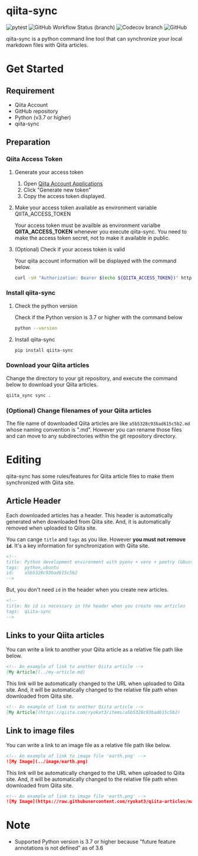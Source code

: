 # qiita-sync

![pytest](https://github.com/ryokat3/qiita-sync/actions/workflows/pytest.yml/badge.svg)
![GitHub Workflow Status (branch)](https://img.shields.io/github/workflow/status/ryokat3/qiita-sync/Python%20Test/main)
![Codecov branch](https://img.shields.io/codecov/c/github/ryokat3/qiita-sync/main)
![GitHub](https://img.shields.io/github/license/ryokat3/qiita-sync)

qiita-sync is a python command line tool that can synchronize your local markdown files with Qiita articles.


# Get Started

## Requirement

- Qiita Account
- GitHub repository
- Python (v3.7 or higher)
- qiita-sync

## Preparation

### Qiita Access Token

1. Generate your access token

   1. Open [Qiita Account Applications](https://qiita.com/settings/applications)
   2. Click "Generate new token"
   3. Copy the access token displayed.

2. Make your access token available as environment variable QIITA_ACCESS_TOKEN

   Your access token must be availble as environment varialbe **QIITA_ACCESS_TOKEN** whenever
   you execute qiita-sync. You need to make the access token secret, not to make it available in public.

3. (Optional) Check if your access token is valid
 
   Your qiita account information will be displayed with the command below.

   ```bash
   curl -sH "Authorization: Bearer $(echo ${QIITA_ACCESS_TOKEN})" https://qiita.com/api/v2/authenticated_user | python -m json.tool
   ```

### Install qiita-sync

1. Check the python version

   Check if the Python version is 3.7 or higher with the command below

   ```bash
   python --version
   ```

2. Install qiita-sync

   ```bash
   pip install qiita-sync
   ```

### Download your Qiita articles

Change the directory to your git repository, and execute the command below to download your Qiita articles.

```bash
qiita_sync sync .
```

### (Optional) Change filenames of your Qiita articles

The file name of downloaded Qiita articles are like `a5b5328c93bad615c5b2.md` whose naming convention is "<Qiita-Article-ID>.md".
However you can rename those files and can move to any subdirectories within the git repository directory.


# Editing

qiita-sync has some rules/features for Qiita article files to make them synchronized with Qiita site.

## Article Header

Each downloaded articles has a header. This header is automatically generated when downloaded from Qiita site.
And, it is automatically removed when uploaded to Qiita site.

You can cange `title` and `tags` as you like. However **you must not remove `id`**.
It's a key information for synchronization with Qiita site.

```markdown
<!--
title: Python development environment with pyenv + venv + poetry (Ubuntu 21.10)
tags:  python,ubuntu
id:    a5b5328c93bad615c5b2
-->
```

But, you don't need `id` in the header when you create new articles.

```markdown
<!--
title: No id is necessary in the header when you create new articles
tags:  qiita-sync
-->
```

## Links to your Qiita articles

You can write a link to another your Qiita article as a relative file path like below.

```markdown
<!-- An example of link to another Qiita article -->
[My Article](../my-article.md)
```

This link will be automatically changed to the URL when uploaded to Qiita site.
And, it will be automatically changed to the relative file path when downloaded from Qiita site.

```markdown
<!-- An example of link to another Qiita article -->
[My Article](https://qiita.com/ryokat3/items/a5b5328c93bad615c5b2)
```

## Link to image files

You can write a link to an image file as a relative file path like below.

```markdown
<!-- An example of link to image file 'earth.png' -->
![My Image](../image/earth.png)
```

This link will be automatically changed to the URL when uploaded to Qiita site.
And, it will be automatically changed to the relative file path when downloaded from Qiita site.

```markdown
<!-- An example of link to image file 'earth.png' -->
![My Image](https://raw.githubusercontent.com/ryokat3/qiita-articles/main/image/earth.png)
```

# Note

- Supported Python version is 3.7 or higher because "future feature annotations is not defined" as of 3.6
